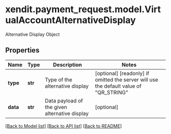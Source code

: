 # xendit.payment_request.model.VirtualAccountAlternativeDisplay

Alternative Display Object

## Properties
Name | Type | Description | Notes
------------ | ------------- | ------------- | -------------
**type** | **str** | Type of the alternative display | [optional] [readonly]  if omitted the server will use the default value of "QR_STRING"
**data** | **str** | Data payload of the given alternative display | [optional] 

[[Back to Model list]](../README.md#documentation-for-models) [[Back to API list]](../README.md#documentation-for-api-endpoints) [[Back to README]](../README.md)


